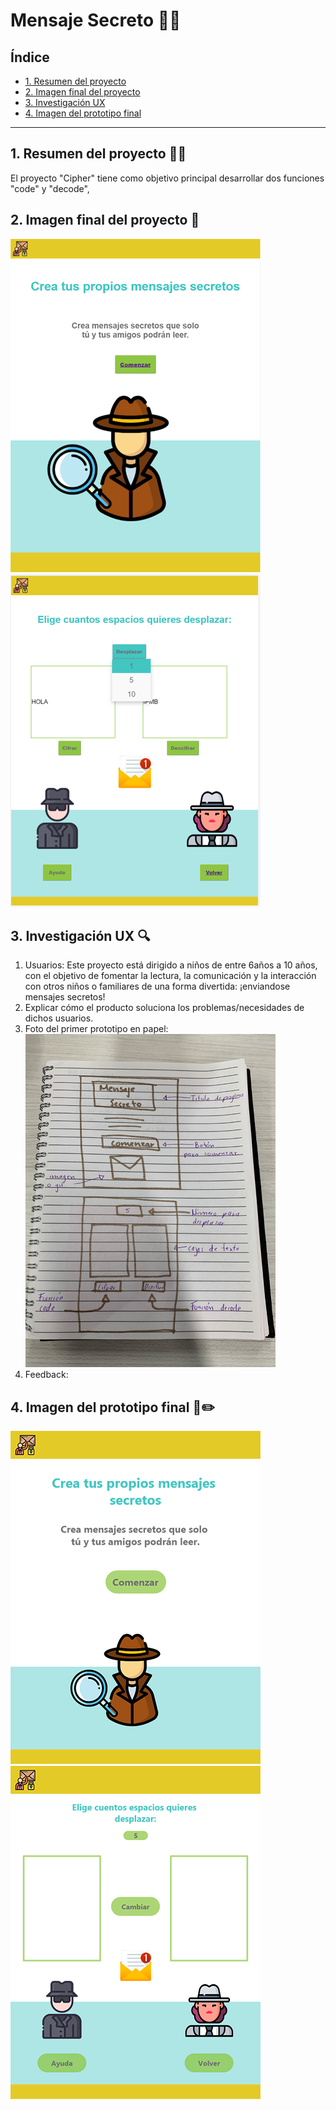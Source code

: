 # Mensaje Secreto 🕵️‍♂️

## Índice

* [1. Resumen del proyecto](#1-resumen-del-proyecto)
* [2. Imagen final del proyecto](#2-imagen-final-del-proyecto)
* [3. Investigación UX](#3-investigación-UX)
* [4. Imagen del prototipo final](#4-imagen-del-prototipo-final)


***

## 1. Resumen del proyecto 👩‍💻

El proyecto "Cipher" tiene como objetivo principal desarrollar dos funciones
"code" y "decode", 

## 2. Imagen final del proyecto 📲

![](src/Images/Final1.png)
![](src/Images/Final2.png)



## 3. Investigación UX 🔍

  1. Usuarios:
  Este proyecto está dirigido a niños de entre 6años a 10 años, con el objetivo
  de fomentar la lectura, la comunicación y la interacción con otros niños o
  familiares de una forma divertida: ¡enviandose mensajes secretos!
  2. Explicar cómo el producto soluciona los problemas/necesidades de dichos
    usuarios.
  3. Foto del primer prototipo en papel:
  ![](src/Images/Boceto.png)
  4. Feedback:

## 4. Imagen del prototipo final 🎨✏️
![](src/Images/Grupo%204.png)
![](src/Images/Grupo%205.png)
